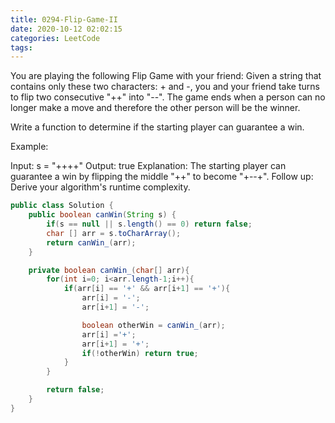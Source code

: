 ```yaml
---
title: 0294-Flip-Game-II
date: 2020-10-12 02:02:15
categories: LeetCode
tags:
---
```


You are playing the following Flip Game with your friend: Given a string that contains only these two characters: + and -, you and your friend take turns to flip two consecutive "++" into "--". The game ends when a person can no longer make a move and therefore the other person will be the winner.

Write a function to determine if the starting player can guarantee a win.

Example:

Input: s = "++++"
Output: true 
Explanation: The starting player can guarantee a win by flipping the middle "++" to become "+--+".
Follow up:
Derive your algorithm's runtime complexity.


```java
public class Solution {
    public boolean canWin(String s) {
        if(s == null || s.length() == 0) return false;
        char [] arr = s.toCharArray();
        return canWin_(arr);
    }

    private boolean canWin_(char[] arr){
        for(int i=0; i<arr.length-1;i++){
            if(arr[i] == '+' && arr[i+1] == '+'){
                arr[i] = '-';
                arr[i+1] = '-';

                boolean otherWin = canWin_(arr);
                arr[i] ='+';  
                arr[i+1] = '+';
                if(!otherWin) return true; 
            }
        }

        return false;
    }
}
```
